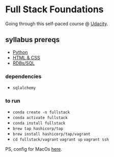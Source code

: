 # Full Stack Foundations

Going through this self-paced course @ [Udacity](https://www.udacity.com/course/full-stack-foundations--ud088).

## syllabus prereqs

* [Python](https://www.udacity.com/course/introduction-to-python--ud1110)
* [HTML & CSS](https://www.udacity.com/course/intro-to-html-and-css--ud001)
* [RDBs/SQL](https://www.udacity.com/course/intro-to-relational-databases--ud197)

### dependencies

- `sqlalchemy`

### to run

* `conda create -n fullstack`
* `conda activate fullstack`
* `conda install fullstack`
* `brew tap hashicorp/tap`
* `brew install hashicorp/tap/vagrant`
* `cd fullstack/vagrant` `vagrant up` `vagrant ssh`

PS, config for MacOs [here](https://scriptcrunch.com/solved-vboxmanage-error-component-machinewrap/). 